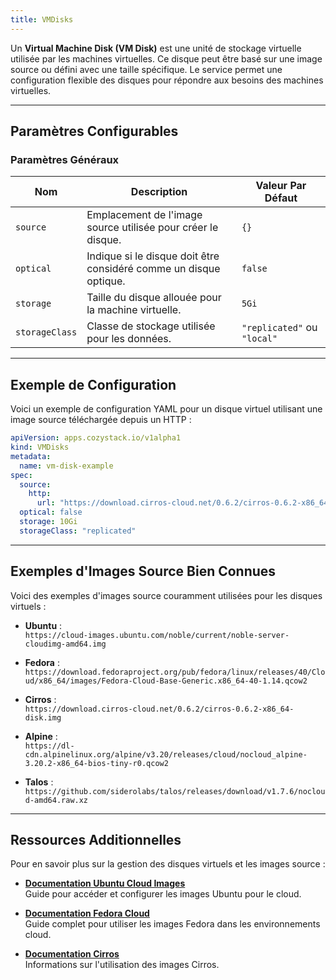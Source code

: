 ```yaml
---
title: VMDisks
---
```


Un **Virtual Machine Disk (VM Disk)** est une unité de stockage virtuelle utilisée par les machines virtuelles. Ce disque peut être basé sur une image source ou défini avec une taille spécifique. Le service permet une configuration flexible des disques pour répondre aux besoins des machines virtuelles.

---

## Paramètres Configurables

### **Paramètres Généraux**

| **Nom**        | **Description**                                                    | **Valeur Par Défaut** |
|-----------------|--------------------------------------------------------------------|------------------------|
| `source`       | Emplacement de l'image source utilisée pour créer le disque.       | `{}`                  |
| `optical`      | Indique si le disque doit être considéré comme un disque optique.  | `false`               |
| `storage`      | Taille du disque allouée pour la machine virtuelle.                | `5Gi`                 |
| `storageClass` | Classe de stockage utilisée pour les données.                      | `"replicated"` ou `"local"`          |

---

## Exemple de Configuration

Voici un exemple de configuration YAML pour un disque virtuel utilisant une image source téléchargée depuis un HTTP :

```yaml
apiVersion: apps.cozystack.io/v1alpha1
kind: VMDisks
metadata:
  name: vm-disk-example
spec:
  source:
    http:
      url: "https://download.cirros-cloud.net/0.6.2/cirros-0.6.2-x86_64-disk.img"
  optical: false
  storage: 10Gi
  storageClass: "replicated"
```

---

## Exemples d'Images Source Bien Connues

Voici des exemples d'images source couramment utilisées pour les disques virtuels :

- **Ubuntu** :  
  `https://cloud-images.ubuntu.com/noble/current/noble-server-cloudimg-amd64.img`

- **Fedora** :  
  `https://download.fedoraproject.org/pub/fedora/linux/releases/40/Cloud/x86_64/images/Fedora-Cloud-Base-Generic.x86_64-40-1.14.qcow2`

- **Cirros** :  
  `https://download.cirros-cloud.net/0.6.2/cirros-0.6.2-x86_64-disk.img`

- **Alpine** :  
  `https://dl-cdn.alpinelinux.org/alpine/v3.20/releases/cloud/nocloud_alpine-3.20.2-x86_64-bios-tiny-r0.qcow2`

- **Talos** :  
  `https://github.com/siderolabs/talos/releases/download/v1.7.6/nocloud-amd64.raw.xz`

---

## Ressources Additionnelles

Pour en savoir plus sur la gestion des disques virtuels et les images source :

- **[Documentation Ubuntu Cloud Images](https://cloud-images.ubuntu.com/)**  
  Guide pour accéder et configurer les images Ubuntu pour le cloud.

- **[Documentation Fedora Cloud](https://fedoraproject.org/wiki/Cloud)**  
  Guide complet pour utiliser les images Fedora dans les environnements cloud.

- **[Documentation Cirros](https://cirros-cloud.net/)**  
  Informations sur l'utilisation des images Cirros.
  